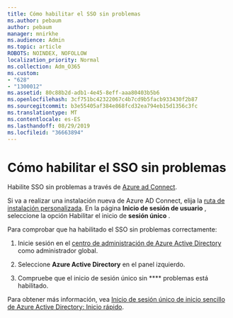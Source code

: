 ```yaml
---
title: Cómo habilitar el SSO sin problemas
ms.author: pebaum
author: pebaum
manager: mnirkhe
ms.audience: Admin
ms.topic: article
ROBOTS: NOINDEX, NOFOLLOW
localization_priority: Normal
ms.collection: Adm_O365
ms.custom:
- "628"
- "1300012"
ms.assetid: 80c88b2d-adb1-4e45-8eff-aaa80403b5b6
ms.openlocfilehash: 3cf751bc42322067c4b7cd9b5facb933430f2b87
ms.sourcegitcommit: b3e55405af384e868fcd32ea794eb15d1356c3fc
ms.translationtype: MT
ms.contentlocale: es-ES
ms.lasthandoff: 08/29/2019
ms.locfileid: "36663894"
---
```

# <a name="how-to-enable-seamless-sso"></a>Cómo habilitar el SSO sin problemas

Habilite SSO sin problemas a través de [Azure ad Connect](https://docs.microsoft.com/azure/active-directory/connect/active-directory-aadconnect).
  
Si va a realizar una instalación nueva de Azure AD Connect, elija la [ruta de instalación personalizada](https://docs.microsoft.com/azure/active-directory/connect/active-directory-aadconnect-get-started-custom). En la página **Inicio de sesión de usuario** , seleccione la opción Habilitar el inicio de **sesión único** .
  
Para comprobar que ha habilitado el SSO sin problemas correctamente:
  
1. Inicie sesión en el [centro de administración de Azure Active Directory](https://aad.portal.azure.com) como administrador global.

2. Seleccione **Azure Active Directory** en el panel izquierdo.

3. Compruebe que el inicio de sesión único sin **** problemas está habilitado.

Para obtener más información, vea [Inicio de sesión único de inicio sencillo de Azure Active Directory: Inicio rápido](https://docs.microsoft.com/azure/active-directory/connect/active-directory-aadconnect-sso-quick-start).
  